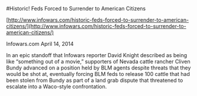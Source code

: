 #Historic! Feds Forced to Surrender to American Citizens

[http://www.infowars.com/historic-feds-forced-to-surrender-to-american-citizens/](http://www.infowars.com/historic-feds-forced-to-surrender-to-american-citizens/)

Infowars.com
April 14, 2014

In an epic standoff that Infowars reporter David Knight described as being like “something out of a movie,” supporters of Nevada cattle rancher Cliven Bundy advanced on a position held by BLM agents despite threats that they would be shot at, eventually forcing BLM feds to release 100 cattle that had been stolen from Bundy as part of a land grab dispute that threatened to escalate into a Waco-style confrontation.
